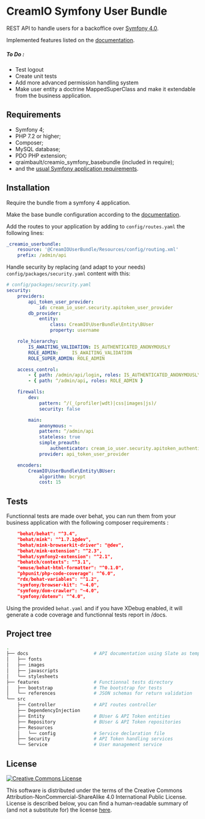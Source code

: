 # CreamIO Symfony User Bundle

REST API to handle users for a backoffice over [Symfony 4.0][3].

Implemented features listed on the [documentation][4].

##### To Do :

- Test logout
- Create unit tests
- Add more advanced permission handling system
- Make user entity a doctrine MappedSuperClass and make it extendable from the business application.


Requirements
------------

  * Symfony 4;
  * PHP 7.2 or higher;
  * Composer;
  * MySQL database;
  * PDO PHP extension;
  * qraimbault/creamio_symfony_basebundle (included in require);
  * and the [usual Symfony application requirements][1].
  
Installation
------------

Require the bundle from a symfony 4 application.

Make the base bundle configuration according to the [documentation](https://github.com/Cream-IO/symfony_basebundle/blob/master/README.md).

Add the routes to your application by adding to `config/routes.yaml` the following lines:

```yaml
_creamio_userbundle:
    resource: '@CreamIOUserBundle/Resources/config/routing.xml'
    prefix: /admin/api
```

Handle security by replacing (and adapt to your needs) `config/packages/security.yaml` content with this:
```yaml
# config/packages/security.yaml
security:
    providers:
        api_token_user_provider:
            id: cream_io_user.security.apitoken_user_provider
        db_provider:
            entity:
                class: CreamIO\UserBundle\Entity\BUser
                property: username

    role_hierarchy:
        IS_AWAITING_VALIDATION: IS_AUTHENTICATED_ANONYMOUSLY
        ROLE_ADMIN:     IS_AWAITING_VALIDATION
        ROLE_SUPER_ADMIN: ROLE_ADMIN

    access_control:
        - { path: /admin/api/login, roles: IS_AUTHENTICATED_ANONYMOUSLY }
        - { path: ^/admin/api, roles: ROLE_ADMIN }

    firewalls:
        dev:
            pattern: ^/(_(profiler|wdt)|css|images|js)/
            security: false

        main:
            anonymous: ~
            pattern: ^/admin/api
            stateless: true
            simple_preauth:
                authenticator: cream_io_user.security.apitoken_authenticator
            provider: api_token_user_provider

    encoders:
        CreamIO\UserBundle\Entity\BUser:
            algorithm: bcrypt
            cost: 15
```

Tests
------------

Functionnal tests are made over behat, you can run them from your business application with the following composer requirements :

```json
    "behat/behat": "^3.4",
    "behat/mink": "^1.7.1@dev",
    "behat/mink-browserkit-driver": "@dev",
    "behat/mink-extension": "^2.3",
    "behat/symfony2-extension": "^2.1",
    "behatch/contexts": "^3.1",
    "emuse/behat-html-formatter": "^0.1.0",
    "phpunit/php-code-coverage": "^6.0",
    "rdx/behat-variables": "^1.2",
    "symfony/browser-kit": "~4.0",
    "symfony/dom-crawler": "~4.0",
    "symfony/dotenv": "^4.0",
```

Using the provided `behat.yaml` and if you have XDebug enabled, it will generate a code coverage and functionnal tests report in /docs.


Project tree
-----

```bash
.
├── docs                        # API documentation using Slate as template
│   ├── fonts
│   ├── images
│   ├── javascripts
│   └── stylesheets
├── features                    # Functionnal tests directory
│   ├── bootstrap               # The bootstrap for tests
│   └── references              # JSON schemas for return validation
└── src
    ├── Controller              # API routes controller
    ├── DependencyInjection
    ├── Entity                  # BUser & API Token entities
    ├── Repository              # BUser & API Token repositories
    ├── Resources
    │   └── config              # Service declaration file
    ├── Security                # API Token handling services
    └── Service                 # User management service
```

License
-------
[![Creative Commons License](https://i.creativecommons.org/l/by-nc-sa/4.0/88x31.png)](http://creativecommons.org/licenses/by-nc-sa/4.0/)

This software is distributed under the terms of the Creative Commons Attribution-NonCommercial-ShareAlike 4.0 International Public License. License is described below, you can find a human-readable summary of (and not a substitute for) the license [here](http://creativecommons.org/licenses/by-nc-sa/4.0/).

[1]: https://symfony.com/doc/current/reference/requirements.html
[2]: https://symfony.com/doc/current/cookbook/configuration/web_server_configuration.html
[3]: https://symfony.com/
[4]: https://cream-io.github.io/symfony_userbundle/
